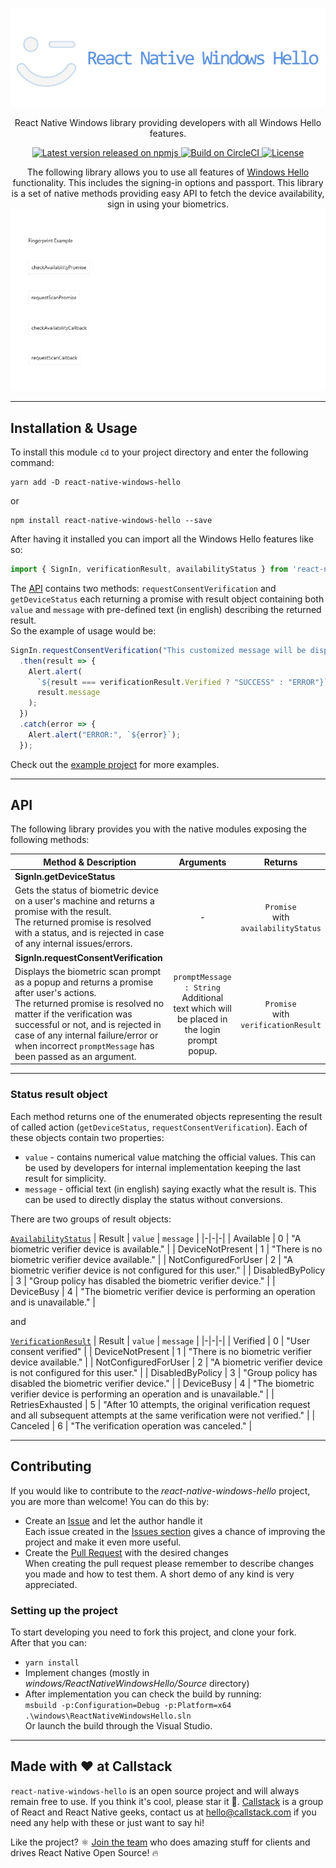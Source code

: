<p align="center">
  <img src=".github/Resources/Logo-README.png"/>
</p>
<p align="center">
    React Native Windows library providing developers with all Windows Hello features.
</p>
<p align="center">
    <a href="https://www.npmjs.com/package/react-native-windows-hello">
        <img src="https://img.shields.io/npm/v/react-native-windows-hello.svg" alt="Latest version released on npmjs" />
    </a>
    <a href="https://app.circleci.com/pipelines/github/callstack-internal/react-native-windows-hello?branch=main">
        <img src="https://circleci.com/gh/callstack/react-native-windows-hello/tree/main.svg?style=shield" alt="Build on CircleCI" />
    </a>
    <a href="https://github.com/callstack-internal/react-native-windows-hello/blob/main/LICENSE.md">
        <img src="https://img.shields.io/npm/l/react-native-windows-hello.svg" alt="License" />
    </a>
</p>


<p align="center">
    The following library allows you to use all features of <a href="https://support.microsoft.com/en-us/windows/sign-in-to-your-microsoft-account-with-windows-hello-or-a-security-key-800a8c01-6b61-49f5-0660-c2159bea4d84#WindowsVersion=Windows_10">Windows Hello</a> functionality. This includes the signing-in options and passport.
    This library is a set of native methods providing easy API to fetch the device availability, sign in using your biometrics.
    <img src=".github/Resources/RNW-Hello-FullExample.gif"/>
</p>

---

## Installation & Usage

To install this module `cd` to your project directory and enter the following command:

```console
yarn add -D react-native-windows-hello
```
or
```console
npm install react-native-windows-hello --save
```

After having it installed you can import all the Windows Hello features like so:

```javascript
import { SignIn, verificationResult, availabilityStatus } from 'react-native-windows-hello';
```

The [API](#API) contains two methods: `requestConsentVerification` and `getDeviceStatus` each returning a promise with result object containing both `value` and `message` with pre-defined text (in english) describing the returned result.
<br/>So the example of usage would be:

```javascript
SignIn.requestConsentVerification("This customized message will be displayed in biometric prompt")
  .then(result => {
    Alert.alert(
      `${result === verificationResult.Verified ? "SUCCESS" : "ERROR"}`,
      result.message
    );
  })
  .catch(error => {
    Alert.alert("ERROR:", `${error}`);
  });
```

Check out the [example project](example) for more examples.

---

## API

The following library provides you with the native modules exposing the following methods:

| **Method** & Description | Arguments | Returns |
| - | :-: |:-:|
| **SignIn.getDeviceStatus** | | |
| Gets the status of biometric device on a user's machine and returns a promise with the result.<br/>The returned promise is resolved with a status, and is rejected in case of any internal issues/errors. | - | `Promise`<br/>with<br/>`availabilityStatus` |
| **SignIn.requestConsentVerification** | | |
| Displays the biometric scan prompt as a popup and returns a promise after user's actions.<br/>The returned promise is resolved no matter if the verification was successful or not, and is rejected in case of any internal failure/error or when incorrect `promptMessage` has been passed as an argument.| `promptMessage : String`<br/>Additional text which will be placed in the login prompt popup.<br/> | `Promise`<br/>with<br/>`verificationResult` |

---

### Status result object

Each method returns one of the enumerated objects representing the result of called action (`getDeviceStatus`, `requestConsentVerification`).
Each of these objects contain two properties:
* `value` - contains numerical value matching the official values. This can be used by developers for internal implementation keeping the last result for simplicity.
* `message` - official text (in english) saying exactly what the result is. This can be used to directly display the status without conversions.

There are two groups of result objects:

[`AvailabilityStatus`](https://docs.microsoft.com/en-us/uwp/api/windows.security.credentials.ui.userconsentverifieravailability?view=winrt-22000)
| Result | `value` | `message` |
|-|-|-|
| Available | 0 | "A biometric verifier device is available." |
| DeviceNotPresent | 1 | "There is no biometric verifier device available." |
| NotConfiguredForUser | 2 | "A biometric verifier device is not configured for this user." |
| DisabledByPolicy | 3 | "Group policy has disabled the biometric verifier device." |
| DeviceBusy | 4 | "The biometric verifier device is performing an operation and is unavailable." |

and

[`VerificationResult`](https://docs.microsoft.com/en-us/uwp/api/windows.security.credentials.ui.userconsentverificationresult?view=winrt-22000)
| Result | `value` | `message` |
|-|-|-|
| Verified | 0 | "User consent verified" |
| DeviceNotPresent | 1 | "There is no biometric verifier device available." |
| NotConfiguredForUser | 2 | "A biometric verifier device is not configured for this user." |
| DisabledByPolicy | 3 | "Group policy has disabled the biometric verifier device." |
| DeviceBusy | 4 | "The biometric verifier device is performing an operation and is unavailable." |
| RetriesExhausted | 5 | "After 10 attempts, the original verification request and all subsequent attempts at the same verification were not verified." |
| Canceled | 6 | "The verification operation was canceled." |

---

## Contributing

If you would like to contribute to the *react-native-windows-hello* project, you are more than welcome!
You can do this by:
* Create an [Issue](https://github.com/callstack/react-native-windows-hello/issues/new) and let the author handle it
<br/>Each issue created in the [Issues section](https://github.com/callstack/react-native-windows-hello/issues) gives a chance of improving the project and make it even more useful.
* Create the [Pull Request](https://github.com/callstack/react-native-windows-hello/compare) with the desired changes
<br/>When creating the pull request please remember to describe changes you made and how to test them. A short demo of any kind is very appreciated.

### Setting up the project

To start developing you need to fork this project, and clone your fork.
<br/>After that you can:
* `yarn install`
* Implement changes (mostly in *windows/ReactNativeWindowsHello/Source* directory)
* After implementation you can check the build by running:
<br/>`msbuild -p:Configuration=Debug -p:Platform=x64 .\windows\ReactNativeWindowsHello.sln`
<br/>Or launch the build through the Visual Studio.

---

## Made with ❤️ at Callstack

`react-native-windows-hello` is an open source project and will always remain free to use. If you think it's cool, please star it 🌟. [Callstack](https://callstack.com/) is a group of React and React Native geeks, contact us at [hello@callstack.com](mailto:hello@callstack.com) if you need any help with these or just want to say hi!

Like the project? ⚛️ [Join the team](https://callstack.com/careers) who does amazing stuff for clients and drives React Native Open Source! 🔥
